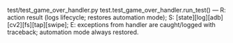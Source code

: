 
test/test_game_over_handler.py
test.test_game_over_handler.run_test() — R: action result (logs lifecycle; restores automation mode); S: [state][log][adb][cv2][fs][tap][swipe]; E: exceptions from handler are caught/logged with traceback; automation mode always restored.
